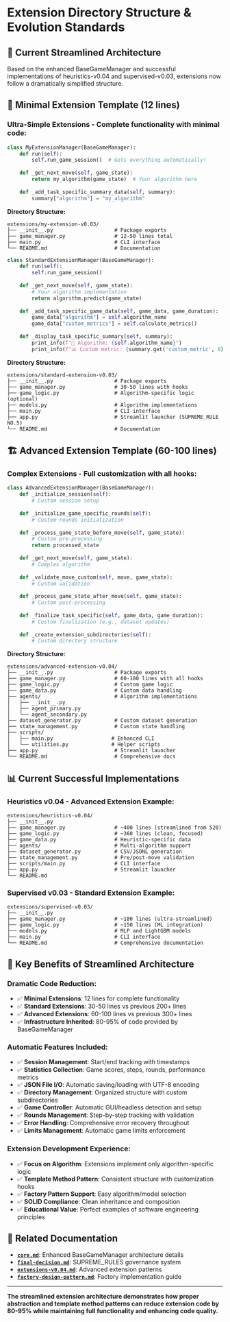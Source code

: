 # Extension Directory Structure & Evolution Standards

## 🎯 **Current Streamlined Architecture**

Based on the enhanced BaseGameManager and successful implementations of heuristics-v0.04 and supervised-v0.03, extensions now follow a dramatically simplified structure.

## 🌟 **Minimal Extension Template (12 lines)**

### **Ultra-Simple Extensions** - Complete functionality with minimal code:

```python
class MyExtensionManager(BaseGameManager):
    def run(self):
        self.run_game_session()  # Gets everything automatically!
    
    def _get_next_move(self, game_state):
        return my_algorithm(game_state)  # Your algorithm here
    
    def _add_task_specific_summary_data(self, summary):
        summary["algorithm"] = "my_algorithm"
```

**Directory Structure:**
```
extensions/my-extension-v0.03/
├── __init__.py                    # Package exports
├── game_manager.py                # 12-50 lines total
├── main.py                        # CLI interface
└── README.md                      # Documentation
```

```python
class StandardExtensionManager(BaseGameManager):
    def run(self):
        self.run_game_session()
    
    def _get_next_move(self, game_state):
        # Your algorithm implementation
        return algorithm.predict(game_state)
    
    def _add_task_specific_game_data(self, game_data, game_duration):
        game_data["algorithm"] = self.algorithm_name
        game_data["custom_metrics"] = self.calculate_metrics()
    
    def _display_task_specific_summary(self, summary):
        print_info(f"🧠 Algorithm: {self.algorithm_name}")
        print_info(f"📊 Custom metric: {summary.get('custom_metric', 0)}")
```

**Directory Structure:**
```
extensions/standard-extension-v0.03/
├── __init__.py                    # Package exports
├── game_manager.py                # 30-50 lines with hooks
├── game_logic.py                  # Algorithm-specific logic (optional)
├── models.py                      # Algorithm implementations
├── main.py                        # CLI interface
├── app.py                         # Streamlit launcher (SUPREME_RULE NO.5)
└── README.md                      # Documentation
```

## 🏗️ **Advanced Extension Template (60-100 lines)**

### **Complex Extensions** - Full customization with all hooks:

```python
class AdvancedExtensionManager(BaseGameManager):
    def _initialize_session(self):
        # Custom session setup
        
    def _initialize_game_specific_rounds(self):
        # Custom rounds initialization
        
    def _process_game_state_before_move(self, game_state):
        # Custom pre-processing
        return processed_state
    
    def _get_next_move(self, game_state):
        # Complex algorithm
        
    def _validate_move_custom(self, move, game_state):
        # Custom validation
        
    def _process_game_state_after_move(self, game_state):
        # Custom post-processing
        
    def _finalize_task_specific(self, game_data, game_duration):
        # Custom finalization (e.g., dataset updates)
        
    def _create_extension_subdirectories(self):
        # Custom directory structure
```

**Directory Structure:**
```
extensions/advanced-extension-v0.04/
├── __init__.py                    # Package exports
├── game_manager.py                # 60-100 lines with all hooks
├── game_logic.py                  # Custom game logic
├── game_data.py                   # Custom data handling
├── agents/                        # Algorithm implementations
│   ├── __init__.py
│   ├── agent_primary.py
│   └── agent_secondary.py
├── dataset_generator.py           # Custom dataset generation
├── state_management.py            # Custom state handling
├── scripts/
│   ├── main.py                   # Enhanced CLI
│   └── utilities.py              # Helper scripts
├── app.py                         # Streamlit launcher
└── README.md                      # Comprehensive docs
```

## 📊 **Current Successful Implementations**

### **Heuristics v0.04** - Advanced Extension Example:
```
extensions/heuristics-v0.04/
├── __init__.py
├── game_manager.py                # ~400 lines (streamlined from 520)
├── game_logic.py                  # ~360 lines (clean, focused)
├── game_data.py                   # Heuristic-specific data
├── agents/                        # Multi-algorithm support
├── dataset_generator.py           # CSV/JSONL generation
├── state_management.py            # Pre/post-move validation
├── scripts/main.py                # CLI interface
├── app.py                         # Streamlit launcher
└── README.md
```

### **Supervised v0.03** - Standard Extension Example:
```
extensions/supervised-v0.03/
├── __init__.py
├── game_manager.py                # ~180 lines (ultra-streamlined)
├── game_logic.py                  # ~150 lines (ML integration)
├── models.py                      # MLP and LightGBM models
├── main.py                        # CLI interface
└── README.md                      # Comprehensive documentation
```

## 🎯 **Key Benefits of Streamlined Architecture**

### **Dramatic Code Reduction:**
- ✅ **Minimal Extensions**: 12 lines for complete functionality
- ✅ **Standard Extensions**: 30-50 lines vs previous 200+ lines
- ✅ **Advanced Extensions**: 60-100 lines vs previous 300+ lines
- ✅ **Infrastructure Inherited**: 80-95% of code provided by BaseGameManager

### **Automatic Features Included:**
- ✅ **Session Management**: Start/end tracking with timestamps
- ✅ **Statistics Collection**: Game scores, steps, rounds, performance metrics
- ✅ **JSON File I/O**: Automatic saving/loading with UTF-8 encoding
- ✅ **Directory Management**: Organized structure with custom subdirectories
- ✅ **Game Controller**: Automatic GUI/headless detection and setup
- ✅ **Rounds Management**: Step-by-step tracking with validation
- ✅ **Error Handling**: Comprehensive error recovery throughout
- ✅ **Limits Management**: Automatic game limits enforcement

### **Extension Development Experience:**
- ✅ **Focus on Algorithm**: Extensions implement only algorithm-specific logic
- ✅ **Template Method Pattern**: Consistent structure with customization hooks
- ✅ **Factory Pattern Support**: Easy algorithm/model selection
- ✅ **SOLID Compliance**: Clean inheritance and composition
- ✅ **Educational Value**: Perfect examples of software engineering principles

## 🔗 **Related Documentation**

- **[`core.md`](core.md)**: Enhanced BaseGameManager architecture details
- **[`final-decision.md`](final-decision.md)**: SUPREME_RULES governance system
- **[`extensions-v0.04.md`](extensions-v0.04.md)**: Advanced extension patterns
- **[`factory-design-pattern.md`](factory-design-pattern.md)**: Factory implementation guide

---

**The streamlined extension architecture demonstrates how proper abstraction and template method patterns can reduce extension code by 80-95% while maintaining full functionality and enhancing code quality.**
